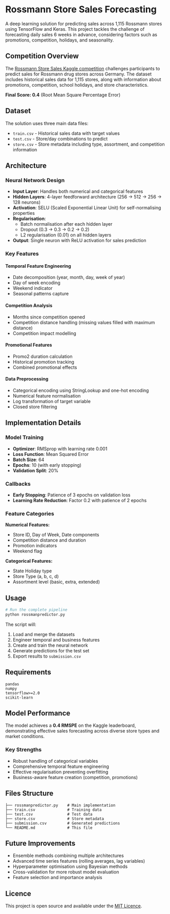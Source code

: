 # Rossmann Store Sales Forecasting

A deep learning solution for predicting sales across 1,115 Rossmann stores using TensorFlow and Keras. This project tackles the challenge of forecasting daily sales 6 weeks in advance, considering factors such as promotions, competition, holidays, and seasonality.

## Competition Overview

The [Rossmann Store Sales Kaggle competition](https://www.kaggle.com/c/rossmann-store-sales) challenges participants to predict sales for Rossmann drug stores across Germany. The dataset includes historical sales data for 1,115 stores, along with information about promotions, competition, school holidays, and store characteristics.

**Final Score: 0.4** (Root Mean Square Percentage Error)

## Dataset

The solution uses three main data files:
- `train.csv` - Historical sales data with target values
- `test.csv` - Store/day combinations to predict
- `store.csv` - Store metadata including type, assortment, and competition information

## Architecture

### Neural Network Design
- **Input Layer**: Handles both numerical and categorical features
- **Hidden Layers**: 4-layer feedforward architecture (256 → 512 → 256 → 128 neurons)
- **Activation**: SELU (Scaled Exponential Linear Unit) for self-normalising properties
- **Regularisation**: 
  - Batch normalisation after each hidden layer
  - Dropout (0.3 → 0.3 → 0.2 → 0.2)
  - L2 regularisation (0.01) on all hidden layers
- **Output**: Single neuron with ReLU activation for sales prediction

### Key Features

#### Temporal Feature Engineering
- Date decomposition (year, month, day, week of year)
- Day of week encoding
- Weekend indicator
- Seasonal patterns capture

#### Competition Analysis
- Months since competition opened
- Competition distance handling (missing values filled with maximum distance)
- Competition impact modelling

#### Promotional Features
- Promo2 duration calculation
- Historical promotion tracking
- Combined promotional effects

#### Data Preprocessing
- Categorical encoding using StringLookup and one-hot encoding
- Numerical feature normalisation
- Log transformation of target variable
- Closed store filtering

## Implementation Details

### Model Training
- **Optimizer**: RMSprop with learning rate 0.001
- **Loss Function**: Mean Squared Error
- **Batch Size**: 64
- **Epochs**: 10 (with early stopping)
- **Validation Split**: 20%

### Callbacks
- **Early Stopping**: Patience of 3 epochs on validation loss
- **Learning Rate Reduction**: Factor 0.2 with patience of 2 epochs

### Feature Categories
**Numerical Features:**
- Store ID, Day of Week, Date components
- Competition distance and duration
- Promotion indicators
- Weekend flag

**Categorical Features:**
- State Holiday type
- Store Type (a, b, c, d)
- Assortment level (basic, extra, extended)

## Usage

```python
# Run the complete pipeline
python rossmanpredictor.py
```

The script will:
1. Load and merge the datasets
2. Engineer temporal and business features
3. Create and train the neural network
4. Generate predictions for the test set
5. Export results to `submission.csv`

## Requirements

```
pandas
numpy
tensorflow>=2.0
scikit-learn
```

## Model Performance

The model achieves a **0.4 RMSPE** on the Kaggle leaderboard, demonstrating effective sales forecasting across diverse store types and market conditions.

### Key Strengths
- Robust handling of categorical variables
- Comprehensive temporal feature engineering
- Effective regularisation preventing overfitting
- Business-aware feature creation (competition, promotions)

## Files Structure

```
├── rossmanpredictor.py    # Main implementation
├── train.csv              # Training data
├── test.csv               # Test data
├── store.csv              # Store metadata
├── submission.csv         # Generated predictions
└── README.md              # This file
```

## Future Improvements

- Ensemble methods combining multiple architectures
- Advanced time series features (rolling averages, lag variables)
- Hyperparameter optimisation using Bayesian methods
- Cross-validation for more robust model evaluation
- Feature selection and importance analysis

## Licence

This project is open source and available under the [MIT Licence](LICENSE).
